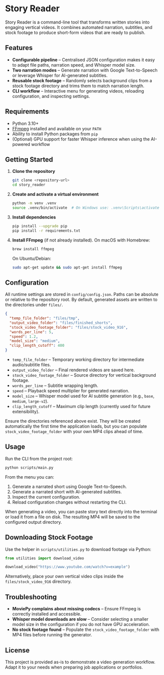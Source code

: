 # Story Reader

Story Reader is a command-line tool that transforms written stories into engaging vertical videos. It combines automated narration, subtitles, and stock footage to produce short-form videos that are ready to publish.

## Features

- **Configurable pipeline** – Centralised JSON configuration makes it easy to adapt file paths, narration speed, and Whisper model size.
- **Two narration modes** – Generate narration with Google Text-to-Speech or leverage Whisper for AI-generated subtitles.
- **Reusable stock footage** – Randomly selects background clips from a stock footage directory and trims them to match narration length.
- **CLI workflow** – Interactive menu for generating videos, reloading configuration, and inspecting settings.

## Requirements

- Python 3.10+
- [FFmpeg](https://ffmpeg.org/) installed and available on your `PATH`
- Ability to install Python packages from `pip`
- (Optional) GPU support for faster Whisper inference when using the AI-powered workflow

## Getting Started

1. **Clone the repository**
   ```bash
   git clone <repository-url>
   cd story_reader
   ```

2. **Create and activate a virtual environment**
   ```bash
   python -m venv .venv
   source .venv/bin/activate  # On Windows use: .venv\Scripts\activate
   ```

3. **Install dependencies**
   ```bash
   pip install --upgrade pip
   pip install -r requirements.txt
   ```

4. **Install FFmpeg** (if not already installed). On macOS with Homebrew:
   ```bash
   brew install ffmpeg
   ```
   On Ubuntu/Debian:
   ```bash
   sudo apt-get update && sudo apt-get install ffmpeg
   ```

## Configuration

All runtime settings are stored in `config/config.json`. Paths can be absolute or relative to the repository root. By default, generated assets are written to the directories under `files/`.

```json
{
  "temp_file_folder": "files/tmp",
  "output_video_folder": "files/finished_shorts",
  "stock_video_footage_folder": "files/stock_video_916",
  "words_per_line": 5,
  "speed": 1.2,
  "model_size": "medium",
  "clip_length_cutoff": 400
}
```

- `temp_file_folder` – Temporary working directory for intermediate audio/subtitle files.
- `output_video_folder` – Final rendered videos are saved here.
- `stock_video_footage_folder` – Source directory for vertical background footage.
- `words_per_line` – Subtitle wrapping length.
- `speed` – Playback speed multiplier for generated narration.
- `model_size` – Whisper model used for AI subtitle generation (e.g., `base`, `medium`, `large-v2`).
- `clip_length_cutoff` – Maximum clip length (currently used for future extensibility).

Ensure the directories referenced above exist. They will be created automatically the first time the application loads, but you can populate `stock_video_footage_folder` with your own MP4 clips ahead of time.

## Usage

Run the CLI from the project root:

```bash
python scripts/main.py
```

From the menu you can:

1. Generate a narrated short using Google Text-to-Speech.
2. Generate a narrated short with AI-generated subtitles.
3. Inspect the current configuration.
4. Reload configuration changes without restarting the CLI.

When generating a video, you can paste story text directly into the terminal or load it from a file on disk. The resulting MP4 will be saved to the configured output directory.

## Downloading Stock Footage

Use the helper in `scripts/utilities.py` to download footage via Python:

```python
from utilities import download_video

download_video("https://www.youtube.com/watch?v=example")
```

Alternatively, place your own vertical video clips inside the `files/stock_video_916` directory.

## Troubleshooting

- **MoviePy complains about missing codecs** – Ensure FFmpeg is correctly installed and accessible.
- **Whisper model downloads are slow** – Consider selecting a smaller model size in the configuration if you do not have GPU acceleration.
- **No stock footage found** – Populate the `stock_video_footage_folder` with MP4 files before running the generator.

## License

This project is provided as-is to demonstrate a video generation workflow. Adapt it to your needs when preparing job applications or portfolios.
